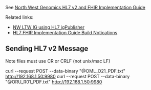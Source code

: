 See [North West Genomics HL7 v2 and FHIR Implementation Guide](https://interop-nwengland.github.io/LTW-Genomics/)

Related links:
 - [NW LTW IG using HL7 igPublisher](https://build.fhir.org/ig/Interop-NWEngland/LTW-Genomics/branches/main/index.html)
 - [HL7 FHIR Implementation Guide Build Notications](https://chat.fhir.org/#narrow/stream/179297-committers.2Fnotification)

## Sending HL7 v2 Message

Note files must use CR or CRLF (not unix/mac LF)

curl --request POST --data-binary "@OML_O21_PDF.txt" http://192.168.1.50:9980
curl --request POST --data-binary "@ORU_R01_PDF.txt" http://192.168.1.50:9980 
